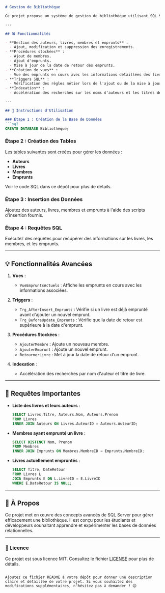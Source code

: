 

```markdown
# Gestion de Bibliothèque

Ce projet propose un système de gestion de bibliothèque utilisant SQL Server. Il couvre la création et la gestion d'une base de données pour les auteurs, livres, membres, et emprunts, avec des fonctionnalités avancées comme les procédures stockées, les triggers, et l'indexation.

---

## 🛠 Fonctionnalités

- **Gestion des auteurs, livres, membres et emprunts** :
  - Ajout, modification et suppression des enregistrements.
- **Procédures stockées** :
  - Ajout de membres.
  - Ajout d'emprunts.
  - Mise à jour de la date de retour des emprunts.
- **Création de vues** :
  - Vue des emprunts en cours avec les informations détaillées des livres et des membres.
- **Triggers SQL** :
  - Vérification des règles métier lors de l'ajout ou de la mise à jour des emprunts.
- **Indexation** :
  - Accélération des recherches sur les noms d'auteurs et les titres des livres.

---

## 🚀 Instructions d'Utilisation

### Étape 1 : Création de la Base de Données
```sql
CREATE DATABASE Bibliothèque;
```

### Étape 2 : Création des Tables
Les tables suivantes sont créées pour gérer les données :
- **Auteurs**
- **Livres**
- **Membres**
- **Emprunts**

Voir le code SQL dans ce dépôt pour plus de détails.

### Étape 3 : Insertion des Données
Ajoutez des auteurs, livres, membres et emprunts à l'aide des scripts d'insertion fournis.

### Étape 4 : Requêtes SQL
Exécutez des requêtes pour récupérer des informations sur les livres, les membres, et les emprunts.

---

## 💡 Fonctionnalités Avancées

1. **Vues** :
   - `VueEmpruntsActuels` : Affiche les emprunts en cours avec les informations associées.
   
2. **Triggers** :
   - `Trg_AfterInsert_Emprunts` : Vérifie si un livre est déjà emprunté avant d'ajouter un nouvel emprunt.
   - `Trg_BeforeUpdate_Emprunts` : Vérifie que la date de retour est supérieure à la date d'emprunt.

3. **Procédures Stockées** :
   - `AjouterMembre` : Ajoute un nouveau membre.
   - `AjouterEmprunt` : Ajoute un nouvel emprunt.
   - `RetournerLivre` : Met à jour la date de retour d'un emprunt.

4. **Indexation** :
   - Accélération des recherches par nom d'auteur et titre de livre.

---

## 📄 Requêtes Importantes

- **Liste des livres et leurs auteurs** :
  ```sql
  SELECT Livres.Titre, Auteurs.Nom, Auteurs.Prenom 
  FROM Livres 
  INNER JOIN Auteurs ON Livres.AuteurID = Auteurs.AuteurID;
  ```

- **Membres ayant emprunté un livre** :
  ```sql
  SELECT DISTINCT Nom, Prenom 
  FROM Membres 
  INNER JOIN Emprunts ON Membres.MembreID = Emprunts.MembreID;
  ```

- **Livres actuellement empruntés** :
  ```sql
  SELECT Titre, DateRetour 
  FROM Livres L
  JOIN Emprunts E ON L.LivreID = E.LivreID
  WHERE E.DateRetour IS NULL;
  ```

---

## 📌 À Propos
Ce projet met en œuvre des concepts avancés de SQL Server pour gérer efficacement une bibliothèque. Il est conçu pour les étudiants et développeurs souhaitant apprendre et expérimenter les bases de données relationnelles.

---

### 📝 Licence
Ce projet est sous licence MIT. Consultez le fichier [LICENSE](LICENSE) pour plus de détails.
```

Ajoutez ce fichier README à votre dépôt pour donner une description claire et détaillée de votre projet. Si vous souhaitez des modifications supplémentaires, n'hésitez pas à demander ! 😊
